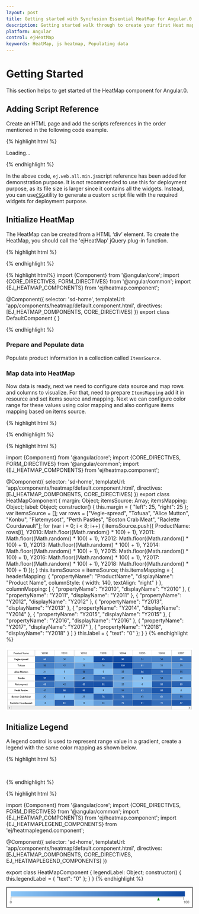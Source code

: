 ```yaml
---
layout: post
title: Getting started with Syncfusion Essential HeatMap for Angular.0
description: Getting started walk through to create your first Heat map.
platform: Angular
control: ejHeatMap
keywords: HeatMap, js heatmap, Populating data
---
```


# Getting Started

This section helps to get started of the HeatMap component for Angular.0. 

## Adding Script Reference

Create an HTML page and add the scripts references in the order mentioned in the following code example.

{% highlight html %}

<!DOCTYPE html>
<html>
   <head> 
    <link href="//cdn.syncfusion.com/14.3.0.49/js/web/flat-azure/ej.web.all.min.css" rel="stylesheet" />
    <script src="node_modules/core-js/client/shim.min.js"></script>
    <script src="node_modules/zone.js/dist/zone.js"></script>
    <script src="node_modules/reflect-metadata/Reflect.js"></script>
    <script src="node_modules/systemjs/dist/system.src.js"></script>
    <script src="https://code.jquery.com/jquery-3.0.0.min.js"></script>
    <script src="http://cdn.syncfusion.com/js/assets/external/jsrender.min.js" type="text/javascript"></script>
    <script src="https://ajax.aspnetcdn.com/ajax/jquery.validate/1.14.0/jquery.validate.min.js">
    </script>
    <script src="http://cdn.syncfusion.com/14.3.0.49/js/web/ej.web.all.min.js" type="text/javascript"></script>
    <script src ="http://cdn.syncfusion.com/14.3.0.49/js/common/ej.Angular.min.js"></script>
    <script src="systemjs.config.js"></script>
  </head>
  <body>
   <ej-app>Loading...</ej-app>
  </body>
</html>

{% endhighlight %}

In the above code, `ej.web.all.min.js`script reference has been added for demonstration purpose. It is not recommended to use this for deployment purpose, as its file size is larger since it contains all the widgets. Instead, you can use[`CSG`](http://csg.syncfusion.com "CSG")utility to generate a custom script file with the required widgets for deployment purpose.

## Initialize HeatMap

The HeatMap can be created from a HTML ‘div’ element. To create the HeatMap, you should call the 'ejHeatMap' jQuery plug-in function.

{% highlight html %}
<div>
    <ej-heatmap id="HeatMap" [width]="100%" [height]="600px">
    </ej-heatmap>
</div>
			
{% endhighlight %}
	
{% highlight html%}	
import {Component} from '@angular/core';
import {CORE_DIRECTIVES, FORM_DIRECTIVES} from '@angular/common';
import {EJ_HEATMAP_COMPONENTS} from 'ej/heatmap.component';

@Component({
    selector: 'sd-home',
    templateUrl: 'app/components/heatmap/default.component.html',
    directives: [EJ_HEATMAP_COMPONENTS, CORE_DIRECTIVES]
})
export class DefaultComponent {
    }
    
{% endhighlight %}

### Prepare and Populate data

Populate product information in a collection called `ItemsSource`.

### Map data into HeatMap

Now data is ready, next we need to configure data source and map rows and columns to visualize. For that, need to prepare `ItemsMapping` add it in resource and set items source and mapping.
Next we can configure color range for these values using color mapping and also configure items mapping based on items source.
 
{% highlight html %}
<div>
<ej-heatmap id="heatmap1" isResponsive="true" [width]="900" [itemsMapping]="itemsMapping" [itemsSource]="itemsSource">
	<e-colormappingcollection>
		<e-colormapping [value]="0" color="#8ec8f8" [label]="label">
		</e-colormapping>
		<e-colormapping [value]="100" color="#0d47a1" [label]="label">
		</e-colormapping>
    </e-colormappingcollection>
</ej-heatmap>
</div>

{% endhighlight %}

{% highlight html %}

import {Component} from '@angular/core';
import {CORE_DIRECTIVES, FORM_DIRECTIVES} from '@angular/common';
import {EJ_HEATMAP_COMPONENTS} from 'ej/heatmap.component';

@Component({
    selector: 'sd-home',
    templateUrl: 'app/components/heatmap/default.component.html',
    directives: [EJ_HEATMAP_COMPONENTS, CORE_DIRECTIVES]
})
export class HeatMapComponent {
    margin: Object;
    itemsSource: Array<Object>;
    itemsMapping: Object;
    label: Object;
    constructor() {
        this.margin = { "left": 25, "right": 25 };
        var itemsSource = [];
        var rows = ["Vegie-spread", "Tofuaa", "Alice Mutton", "Konbu", "Fløtemysost", "Perth Pasties", "Boston Crab Meat", "Raclette Courdavault"];
        for (var i = 0; i < 8; i++) {
            itemsSource.push({
                ProductName: rows[i], Y2010: Math.floor((Math.random() * 100) + 1), Y2011: Math.floor((Math.random() * 100) + 1), Y2012: Math.floor((Math.random() * 100) + 1), Y2013: Math.floor((Math.random() * 100) + 1),
                Y2014: Math.floor((Math.random() * 100) + 1), Y2015: Math.floor((Math.random() * 100) + 1), Y2016: Math.floor((Math.random() * 100) + 1), Y2017: Math.floor((Math.random() * 100) + 1), Y2018: Math.floor((Math.random() * 100) + 1)
            });
        }
        this.itemsSource = itemsSource;
        this.itemsMapping = {
            headerMapping: { "propertyName": "ProductName", "displayName": "Product Name", columnStyle: { width: 140, textAlign: "right" } },
            columnMapping: [
                { "propertyName": "Y2010", "displayName": "Y2010" },
                { "propertyName": "Y2011", "displayName": "Y2011" },
                { "propertyName": "Y2012", "displayName": "Y2012" },
                { "propertyName": "Y2013", "displayName": "Y2013" },
                { "propertyName": "Y2014", "displayName": "Y2014" },
                { "propertyName": "Y2015", "displayName": "Y2015" },
                { "propertyName": "Y2016", "displayName": "Y2016" },
                { "propertyName": "Y2017", "displayName": "Y2017" },
                { "propertyName": "Y2018", "displayName": "Y2018" }
            ]
        }
        this.label = { "text": "0" };
    }
}
{% endhighlight %}

![](Getting-Started_images/Getting-Started_img1.png)

## Initialize Legend

A legend control is used to represent range value in a gradient, create a legend with the same color mapping as shown below.
 
{% highlight html %}
<div>
    <ej-heatmaplegend id="heatmaplegend" style="margin-left:200px" height="50px" width="500px" >
        <e-legendcolormappings>
            <e-legendcolormapping [value]="0" color="#8ec8f8">
            </e-legendcolormapping>
            <e-legendcolormapping [value]="100" color="#0d47a1">
            </e-legendcolormapping>
        </e-legendcolormappings>
    </ej-heatmaplegend>
</div>

{% endhighlight %}

{% highlight html %}

import {Component} from '@angular/core';
import {CORE_DIRECTIVES, FORM_DIRECTIVES} from '@angular/common';
import {EJ_HEATMAP_COMPONENTS} from 'ej/heatmap.component';
import {EJ_HEATMAPLEGEND_COMPONENTS} from 'ej/heatmaplegend.component';

@Component({
    selector: 'sd-home',
    templateUrl: 'app/components/heatmap/default.component.html',
    directives: [EJ_HEATMAP_COMPONENTS, CORE_DIRECTIVES, EJ_HEATMAPLEGEND_COMPONENTS]
})

export class HeatMapComponent {
    legendLabel: Object;
    constructor() {
        this.legendLabel = { "text": "0" };
    }
}
{% endhighlight %}

![](Getting-Started_images/Getting-Started_img2.png)